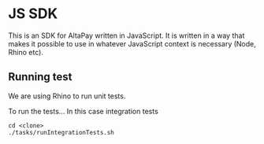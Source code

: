 JS SDK
======

This is an SDK for AltaPay written in JavaScript. It is written in a way that makes it possible to use in whatever JavaScript context is necessary (Node, Rhino etc).


Running test
------------

We are using Rhino to run unit tests.

To run the tests... In this case integration tests

```
cd <clone>
./tasks/runIntegrationTests.sh
```
